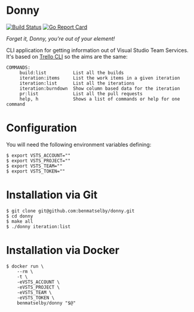 Donny
=====

[![Build Status](https://travis-ci.org/benmatselby/donny.png?branch=master)](https://travis-ci.org/benmatselby/donny)
[![Go Report Card](https://goreportcard.com/badge/github.com/benmatselby/donny?style=flat-square)](https://goreportcard.com/report/github.com/benmatselby/donny)

_Forget it, Donny, you're out of your element!_

CLI application for getting information out of Visual Studio Team Services. It's based on [Trello CLI](https://github.com/benmatselby/trello-cli) so the aims are the same:

```
COMMANDS:
     build:list          List all the builds
     iteration:items     List the work items in a given iteration
     iteration:list      List all the iterations
     iteration:burndown  Show column based data for the iteration
     pr:list             List all the pull requests
     help, h             Shows a list of commands or help for one command
```


# Configuration

You will need the following environment variables defining:

```
$ export VSTS_ACCOUNT=""
$ export VSTS_PROJECT=""
$ export VSTS_TEAM=""
$ export VSTS_TOKEN=""
```

# Installation via Git

```
$ git clone git@github.com:benmatselby/donny.git
$ cd donny
$ make all
$ ./donny iteration:list
```

# Installation via Docker

```
$ docker run \
    --rm \
    -t \
    -eVSTS_ACCOUNT \
    -eVSTS_PROJECT \
    -eVSTS_TEAM \
    -eVSTS_TOKEN \
    benmatselby/donny "$@"
```
